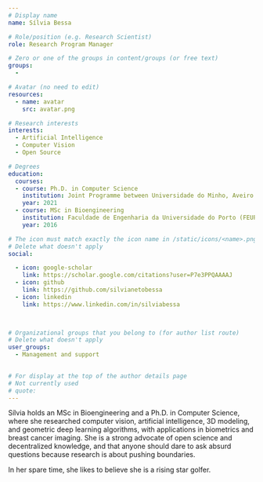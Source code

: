 ```yaml
---
# Display name
name: Sílvia Bessa

# Role/position (e.g. Research Scientist)
role: Research Program Manager

# Zero or one of the groups in content/groups (or free text)
groups:
  - 

# Avatar (no need to edit)
resources:
  - name: avatar
    src: avatar.png

# Research interests
interests:
  - Artificial Intelligence
  - Computer Vision
  - Open Source

# Degrees
education:
  courses:
  - course: Ph.D. in Computer Science
    institution: Joint Programme between Universidade do Minho, Aveiro and Porto (MAPi), PT
    year: 2021
  - course: MSc in Bioengineering
    institution: Faculdade de Engenharia da Universidade do Porto (FEUP), PT
    year: 2016

# The icon must match exactly the icon name in /static/icons/<name>.png
# Delete what doesn't apply
social:

  - icon: google-scholar
    link: https://scholar.google.com/citations?user=P7e3PPQAAAAJ
  - icon: github
    link: https://github.com/silvianetobessa
  - icon: linkedin
    link: https://www.linkedin.com/in/silviabessa

  

# Organizational groups that you belong to (for author list route)
# Delete what doesn't apply
user_groups:
  - Management and support
 

# For display at the top of the author details page
# Not currently used
# quote:
---
```


Sílvia holds an MSc in Bioengineering and a Ph.D. in Computer Science, where she researched computer vision, artificial intelligence, 3D modeling, and geometric deep learning algorithms, with applications in biometrics and breast cancer imaging.
She is a strong advocate of open science and decentralized knowledge, and that anyone should dare to ask absurd questions because research is about pushing boundaries.
 
In her spare time,  she likes to believe she is a rising star golfer.
